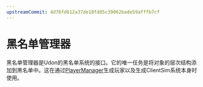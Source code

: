```yaml
---
upstreamCommit: 4d76fd612a37de18fd85c39062bade59afffb7cf
---
```


# 黑名单管理器
黑名单管理器是Udon的黑名单系统的接口。它的唯一任务是将对象的层次结构添加到黑名单中。这在通过[PlayerManager](player-manager.md)生成玩家以及生成ClientSim系统本身时使用。
